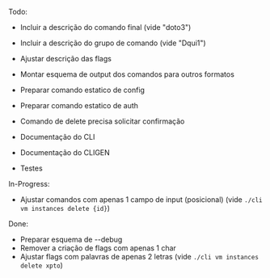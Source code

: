 Todo:
- Incluir a descrição do comando final (vide "doto3")
- Incluir a descrição do grupo de comando (vide "Dqui1")
- Ajustar descrição das flags

- Montar esquema de output dos comandos para outros formatos

- Preparar comando estatico de config
- Preparar comando estatico de auth

- Comando de delete precisa solicitar confirmação

- Documentação do CLI
- Documentação do CLIGEN
- Testes 

In-Progress:
- Ajustar comandos com apenas 1 campo de input (posicional) (vide `./cli vm instances delete {id}`)



Done:
- Preparar esquema de --debug
- Remover a criação de flags com apenas 1 char
- Ajustar flags com palavras de apenas 2 letras (vide `./cli vm instances delete xpto`)
